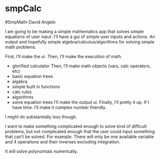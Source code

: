 # smpCalc

#SmpMath-David Angelo


I am going to be making a simple mathematics app that solves simple equations of user input.
I’ll have a gui of simple user inputs and actions. An output and hopefully simple algebra/calculus/algorithms for solving simple math problems. 


First, I’ll make the ui.
Then, I’ll make the execution of math.
- glorified calculator
Then, I’ll make math objects (vars, calc operators, etc)
- basic equation trees
- algebra
- simple built in functions
- calc rules
- algorithms
- solve equation trees
I’ll make the output ui.
Finally, I’ll pretty it up.
If I have time. I’ll make it complex number friendly.

I might do substantially less though.

I want to make something complicated enough to solve kind of difficult problems,
but not complicated enough that the user could input something that can’t be solved.
For example. There will only be one available variable and 4 operations and their inverses excluding integration.

It will solve polynomials numerically.
